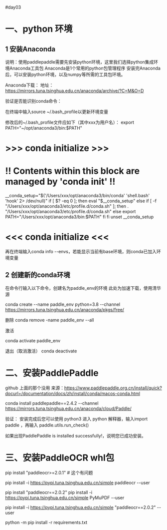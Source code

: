 #day03

# 一、python 环境

## 1 安装Anaconda
说明：使用paddlepaddle需要先安装python环境，这里我们选择python集成环境Anaconda工具包
Anaconda是1个常用的python包管理程序
安装完Anaconda后，可以安装python环境，以及numpy等所需的工具包环境。

Anaconda下载：
地址：https://mirrors.tuna.tsinghua.edu.cn/anaconda/archive/?C=M&O=D

验证是否能识别conda命令：

在终端中输入source ~/.bash_profile以更新环境变量

修改后的~/.bash_profile文件应如下（其中xxx为用户名）：
export PATH="~/opt/anaconda3/bin:$PATH"
# >>> conda initialize >>>
# !! Contents within this block are managed by 'conda init' !!
__conda_setup="$('/Users/xxx/opt/anaconda3/bin/conda' 'shell.bash' 'hook' 2> /dev/null)"
if [ $? -eq 0 ]; then
        eval "$__conda_setup"
else
        if [ -f "/Users/xxx/opt/anaconda3/etc/profile.d/conda.sh" ]; then
                . "/Users/xxx/opt/anaconda3/etc/profile.d/conda.sh"
        else
                export PATH="/Users/xxx/opt/anaconda3/bin:$PATH"
        fi
fi
unset __conda_setup
# <<< conda initialize <<<


再在终端输入conda info --envs，若能显示当前有base环境，则conda已加入环境变量

## 2 创建新的conda环境
在命令行输入以下命令，创建名为paddle_env的环境
此处为加速下载，使用清华源

conda create --name paddle_env python=3.8 --channel https://mirrors.tuna.tsinghua.edu.cn/anaconda/pkgs/free/

删除
conda remove -name  paddle_env --all

激活

conda activate  paddle_env

退出（取消激活）
conda deactivate 



# 二、安装PaddlePaddle
github 上面的那个没用
来源：https://www.paddlepaddle.org.cn/install/quick?docurl=/documentation/docs/zh/install/conda/macos-conda.html

conda install paddlepaddle==2.4.2 --channel https://mirrors.tuna.tsinghua.edu.cn/anaconda/cloud/Paddle/


验证：
安装完成后您可以使用 python3 进入 python 解释器，输入import paddle ，再输入 paddle.utils.run_check()

如果出现PaddlePaddle is installed successfully!，说明您已成功安装。


# 三、安装PaddleOCR whl包

pip install "paddleocr>=2.0.1"  # 这个有问题

pip install -i https://pypi.tuna.tsinghua.edu.cn/simple paddleocr --user

pip install "paddleocr==2.0.2"
pip install -i https://pypi.tuna.tsinghua.edu.cn/simple PyMuPDF  --user

pip install -i https://pypi.tuna.tsinghua.edu.cn/simple "paddleocr==2.0.2" --user

python -m pip install -r requirements.txt